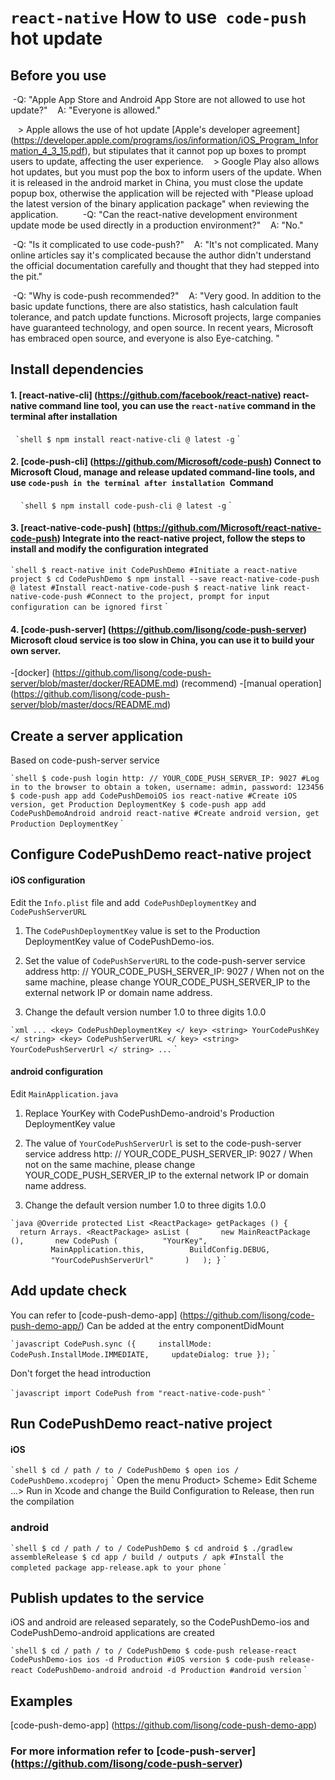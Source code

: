 # `react-native` How to use` code-push` hot update

## Before you use

 -Q: "Apple App Store and Android App Store are not allowed to use hot update?"
   A: "Everyone is allowed."

   > Apple allows the use of hot update [Apple's developer agreement] (https://developer.apple.com/programs/ios/information/iOS_Program_Information_4_3_15.pdf), but stipulates that it cannot pop up boxes to prompt users to update, affecting the user experience.
   > Google Play also allows hot updates, but you must pop the box to inform users of the update. When it is released in the android market in China, you must close the update popup box, otherwise the application will be rejected with "Please upload the latest version of the binary application package" when reviewing the application.
       
 -Q: "Can the react-native development environment update mode be used directly in a production environment?"
   A: "No."

 -Q: "Is it complicated to use code-push?"
   A: "It's not complicated. Many online articles say it's complicated because the author didn't understand the official documentation carefully and thought that they had stepped into the pit."

 -Q: "Why is code-push recommended?"
   A: "Very good. In addition to the basic update functions, there are also statistics, hash calculation fault tolerance, and patch update functions. Microsoft projects, large companies have guaranteed technology, and open source. In recent years, Microsoft has embraced open source, and everyone is also Eye-catching. "

## Install dependencies

#### 1. [react-native-cli] (https://github.com/facebook/react-native) react-native command line tool, you can use the `react-native` command in the terminal after installation
 
`` `shell
$ npm install react-native-cli @ latest -g
`` `
 
#### 2. [code-push-cli] (https://github.com/Microsoft/code-push) Connect to Microsoft Cloud, manage and release updated command-line tools, and use `code-push in the terminal after installation `Command
   
`` `shell
$ npm install code-push-cli @ latest -g
`` `

#### 3. [react-native-code-push] (https://github.com/Microsoft/react-native-code-push) Integrate into the react-native project, follow the steps to install and modify the configuration integrated

`` `shell
$ react-native init CodePushDemo #Initiate a react-native project
$ cd CodePushDemo
$ npm install --save react-native-code-push @ latest #Install react-native-code-push
$ react-native link react-native-code-push #Connect to the project, prompt for input configuration can be ignored first
`` `

#### 4. [code-push-server] (https://github.com/lisong/code-push-server) Microsoft cloud service is too slow in China, you can use it to build your own server.

-[docker] (https://github.com/lisong/code-push-server/blob/master/docker/README.md) (recommend)
-[manual operation] (https://github.com/lisong/code-push-server/blob/master/docs/README.md)

## Create a server application

Based on code-push-server service

`` `shell
$ code-push login http: // YOUR_CODE_PUSH_SERVER_IP: 9027 #Log in to the browser to obtain a token, username: admin, password: 123456
$ code-push app add CodePushDemoiOS ios react-native #Create iOS version, get Production DeploymentKey
$ code-push app add CodePushDemoAndroid android react-native #Create android version, get Production DeploymentKey
`` `

## Configure CodePushDemo react-native project

#### iOS configuration

Edit the `Info.plist` file and add` CodePushDeploymentKey` and `CodePushServerURL`

1. The `CodePushDeploymentKey` value is set to the Production DeploymentKey value of CodePushDemo-ios.

2. Set the value of `CodePushServerURL` to the code-push-server service address http: // YOUR_CODE_PUSH_SERVER_IP: 9027 / When not on the same machine, please change YOUR_CODE_PUSH_SERVER_IP to the external network IP or domain name address.

3. Change the default version number 1.0 to three digits 1.0.0

`` `xml
...
<key> CodePushDeploymentKey </ key>
<string> YourCodePushKey </ string>
<key> CodePushServerURL </ key>
<string> YourCodePushServerUrl </ string>
...
`` `

#### android configuration

Edit `MainApplication.java`

1. Replace YourKey with CodePushDemo-android's Production DeploymentKey value

2. The value of `YourCodePushServerUrl` is set to the code-push-server service address http: // YOUR_CODE_PUSH_SERVER_IP: 9027 / When not on the same machine, please change YOUR_CODE_PUSH_SERVER_IP to the external network IP or domain name address.

3. Change the default version number 1.0 to three digits 1.0.0

`` `java
@Override
protected List <ReactPackage> getPackages () {
  return Arrays. <ReactPackage> asList (
      new MainReactPackage (),
      new CodePush (
         "YourKey",
         MainApplication.this,
         BuildConfig.DEBUG,
         "YourCodePushServerUrl"
      )
  );
}
`` `

## Add update check

You can refer to [code-push-demo-app] (https://github.com/lisong/code-push-demo-app/)
Can be added at the entry componentDidMount

`` `javascript
CodePush.sync ({
    installMode: CodePush.InstallMode.IMMEDIATE,
    updateDialog: true
});
`` `

Don't forget the head introduction

`` `javascript
import CodePush from "react-native-code-push"
`` `

## Run CodePushDemo react-native project

#### iOS

`` `shell
$ cd / path / to / CodePushDemo
$ open ios / CodePushDemo.xcodeproj
`` `
Open the menu Product> Scheme> Edit Scheme ...> Run in Xcode and change the Build Configuration to Release, then run the compilation

### android

`` `shell
$ cd / path / to / CodePushDemo
$ cd android
$ ./gradlew assembleRelease
$ cd app / build / outputs / apk #Install the completed package app-release.apk to your phone
`` `

## Publish updates to the service

iOS and android are released separately, so the CodePushDemo-ios and CodePushDemo-android applications are created

`` `shell
$ cd / path / to / CodePushDemo
$ code-push release-react CodePushDemo-ios ios -d Production #iOS version
$ code-push release-react CodePushDemo-android android -d Production #android version
`` `

## Examples

[code-push-demo-app] (https://github.com/lisong/code-push-demo-app)


### For more information refer to [code-push-server] (https://github.com/lisong/code-push-server)